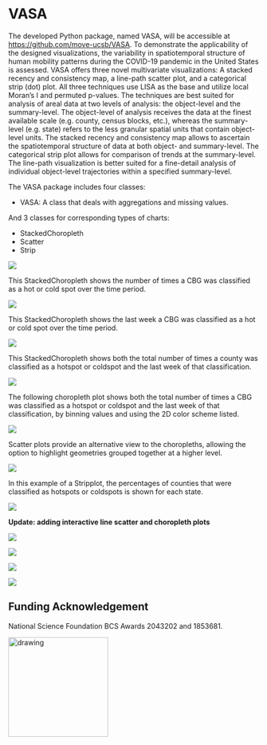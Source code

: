 # VASA

The developed Python package, named VASA, will be accessible at https://github.com/move-ucsb/VASA. To demonstrate the applicability of the designed visualizations, the variability in spatiotemporal structure of human mobility patterns during the COVID-19 pandemic in the United States is assessed. VASA offers three novel multivariate visualizations: A stacked recency and consistency map, a line-path scatter plot, and a categorical strip (dot) plot. All three techniques use LISA as the base and utilize local Moran’s I and permuted p-values. The techniques are best suited for analysis of areal data at two levels of analysis: the object-level and the summary-level. The object-level of analysis receives the data at the finest available scale (e.g. county, census blocks, etc.), whereas the summary-level (e.g. state) refers to the less granular spatial units that contain object-level units. The stacked recency and consistency map allows to ascertain the spatiotemporal structure of data at both object- and summary-level. The categorical strip plot allows for comparison of trends at the summary-level. The line-path visualization is better suited for a fine-detail analysis of individual object-level trajectories within a specified summary-level.

The VASA package includes four classes:

- VASA: A class that deals with aggregations and missing values.

And 3 classes for corresponding types of charts:

- StackedChoropleth
- Scatter
- Strip

![](UML/classes.png)

This StackedChoropleth shows the number of times a CBG was classified as a hot or cold spot over the time period.

![](notebooks/stacked/number_of_weeks/distance_traveled_from_home.png)

This StackedChoropleth shows the last week a CBG was classified as a hot or cold spot over the time period.

![](notebooks/stacked/recency/distance_traveled_from_home.png)

This StackedChoropleth shows both the total number of times a county was classified as a hotspot or coldspot and the last week of that classification.

![](notebooks/usa_dot_choropleth.png)

The following choropleth plot shows both the total number of times a CBG was classified as a hotspot or coldspot and the last week of that classification, by binning values and using the 2D color scheme listed.

![](notebooks/stacked/bivar/distance_traveled_from_home.png)

Scatter plots provide an alternative view to the choropleths, allowing the option to highlight geometries grouped together at a higher level.

![](notebooks/california_scatter_plot.png)

In this example of a Stripplot, the percentages of counties that were classified as hotspots or coldspots is shown for each state.

![](notebooks/stripplot.png)

**Update: adding interactive line scatter and choropleth plots**

![](notebooks/line_path_selection.gif)

![](notebooks/line_path_mouseover.gif)

![](notebooks/choropleth-us.png)

![](notebooks/choropleth-state.png)

## Funding Acknowledgement

National Science Foundation 
BCS Awards 2043202 and 1853681.

<img src="[drawing.jpg](https://upload.wikimedia.org/wikipedia/commons/thumb/7/7e/NSF_logo.png/1200px-NSF_logo.png)" alt="drawing" width="200"/>
